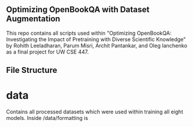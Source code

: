 ## Optimizing OpenBookQA with Dataset Augmentation
This repo contains all scripts used within "Optimizing OpenBookQA: Investigating the Impact of Pretraining with Diverse Scientific Knowledge" by Rohith Leeladharan, Parum Misri, Archit Pantankar, and Oleg Ianchenko as a final project for UW CSE 447. 

## File Structure
# data
Contains all processed datasets which were used within training all eight models. Inside /data/formatting is 
